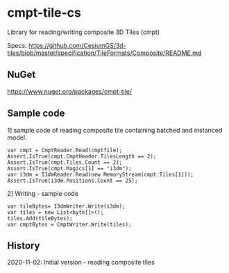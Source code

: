 # cmpt-tile-cs

Library for reading/writing composite 3D Tiles (cmpt)

Specs: https://github.com/CesiumGS/3d-tiles/blob/master/specification/TileFormats/Composite/README.md

## NuGet

https://www.nuget.org/packages/cmpt-tile/

## Sample code

1] sample code of reading composite tile containing batched and instanced model.

```
var cmpt = CmptReader.Read(cmptfile);
Assert.IsTrue(cmpt.CmptHeader.TilesLength == 2);
Assert.IsTrue(cmpt.Tiles.Count == 2);
Assert.IsTrue(cmpt.Magics[1] == "i3dm");
var i3dm = I3dmReader.Read(new MemoryStream(cmpt.Tiles[1]));
Assert.IsTrue(i3dm.Positions.Count == 25);
```

2] Writing - sample code

```
var tileBytes= I3dmWriter.Write(i3dm);
var tiles = new List<byte[]>();
tiles.Add(tileBytes);
var cmptBytes = CmptWriter.Write(tiles);

```

## History

2020-11-02: Initial version - reading composite tiles
